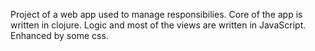 Project of a web app used to manage responsibilies.
Core of the app is written in clojure.
Logic and most of the views are written in JavaScript.
Enhanced by some css.